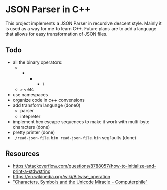 # JSON Parser in C++

This project implements a JSON Parser in recursive descent style.
Mainly it is used as a way for me to learn C++. Future plans are
to add a language that allows for easy transformation of JSON
files.

## Todo

* all the binary operators:
    * + - * /
    * `>` `<` etc
* use namespaces
* organize code in c++ convensions
* add transform language (done0)
    * parser
    * intepreter
* implement hex escape sequences to make it work with multi-byte characters (done)
* pretty printer (done)
* `./read-json-file.bin read-json-file.bin` segfaults (done)

## Resources

* https://stackoverflow.com/questions/8788057/how-to-initialize-and-print-a-stdwstring
* https://en.wikipedia.org/wiki/Bitwise_operation
* ["Characters, Symbols and the Unicode Miracle - Computerphile"](https://www.youtube.com/watch?v=MijmeoH9LT4)
                        
